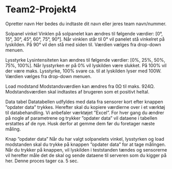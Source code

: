# Team2-Projekt4

Opretter navn
Her bedes du indtaste dit navn eller jeres team navn/nummer.

Solpanel vinkel
Vinklen på solpanelet kan ændres til følgende værdier: [0°, 15°, 30°, 45°, 60°, 75°, 90°]. Når vinklen står til 0° vil panelet stå vinkelret på lyskilden. På 90° vil den stå med siden til. Værdien vælges fra drop-down menuen.

Lysstyrke
Lysintensiteten kan ændres til følgende værdier: [0%, 25%, 50%, 75%, 100%]. Når lysstyrken er på 0% vil lyskilden være slukket. På 100% vil der være maks. Lysstyrke, 100% svare ca. til at lyskilden lyser med 100W. Værdien vælges fra drop-down menuen.

Load modstand
Modstandsværdien kan ændres fra 0Ω til maks. 924Ω. Modstandsværdien skal indtastes af brugeren som et positivt heltal.

Data tabel
Datatabellen udfyldes med data fra sensorer kort efter knappen ”opdater data” trykkes. Herefter skal du kopiere værdierne over i et værktøj til databehandling. Vi anbefaler værktøjet ”Excel”. For hver gang du ændrer på nogle af parametrene og trykker ”opdater data” vil dataene i tabellen erstattes af de nye. Husk derfor at gemme dem før du foretager næste måling.

Knap ”opdater data”
Når du har valgt solpanelets vinkel, lysstyrken og load modstanden skal du trykke på knappen ”opdater data” for at tage målingen. Når du trykker på knappen, vil lyskilden i teststanden tændes og sensorerne vil herefter måle det de skal og sende dataene til serveren som du kigger på her. Denne proces tager ca. 5 sec.

